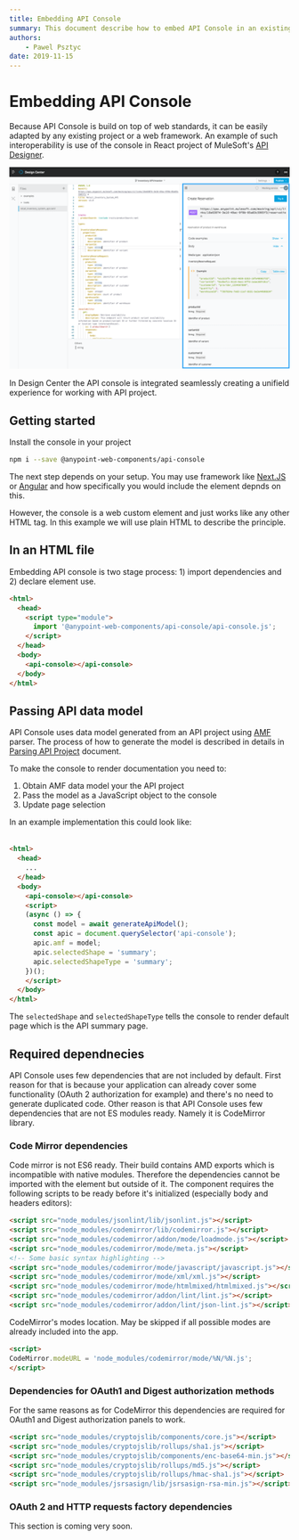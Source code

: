 ```yaml
---
title: Embedding API Console
summary: This document describe how to embed API Console in an existing project
authors:
    - Pawel Psztyc
date: 2019-11-15
---
```


# Embedding API Console

Because API Console is build on top of web standards, it can be easily adapted
by any existing project or a web framework. An example of such interoperability
is use of the console in React project of MuleSoft's [API Designer](https://github.com/mulesoft/api-designer/).

![API Console integrated with API Designer](../images/design-center.png)

In Design Center the API console is integrated seamlessly creating a unifield
experience for working with API project.

## Getting started

Install the console in your project

```bash
npm i --save @anypoint-web-components/api-console
```

The next step depends on your setup. You may use framework like [Next.JS](https://nextjs.org/)
or [Angular](https://angular.io/) and how specifically you would include the element depnds on this.

However, the console is a web custom element and just works like any other HTML tag.
In this example we will use plain HTML to describe the principle.

## In an HTML file

Embedding API console is two stage process: 1) import dependencies and 2) declare element use.

```html
<html>
  <head>
    <script type="module">
      import '@anypoint-web-components/api-console/api-console.js';
    </script>
  </head>
  <body>
    <api-console></api-console>
  </body>
</html>
```

## Passing API data model

API Console uses data model generated from an API project using [AMF](https://github.com/aml-org/amf) parser.
The process of how to generate the model is described in details in [Parsing API Project](../advanced/parsing-amf.md)
document.

To make the console to render documentation you need to:

1.  Obtain AMF data model your the API project
2.  Pass the model as a JavaScript object to the console
3.  Update page selection

In an example implementation this could look like:

```html

<html>
  <head>
    ...
  </head>
  <body>
    <api-console></api-console>
    <script>
    (async () => {
      const model = await generateApiModel();
      const apic = document.querySelector('api-console');
      apic.amf = model;
      apic.selectedShape = 'summary';
      apic.selectedShapeType = 'summary';
    })();
    </script>
  </body>
</html>
```

The `selectedShape` and `selectedShapeType` tells the console to render default
page which is the API summary page.

## Required dependnecies

API Console uses few dependencies that are not included by default.
First reason for that is because your application can already cover some
functionality (OAuth 2 authorization for example) and there's no need to generate
duplicated code.
Other reason is that API Console uses few dependencies that are not ES modules ready.
Namely it is CodeMirror library.

### Code Mirror dependencies

Code mirror is not ES6 ready. Their build contains AMD exports which is
incompatible with native modules. Therefore the dependencies cannot be
imported with the element but outside of it. The component requires the following
scripts to be ready before it's initialized (especially body and headers editors):

```html
<script src="node_modules/jsonlint/lib/jsonlint.js"></script>
<script src="node_modules/codemirror/lib/codemirror.js"></script>
<script src="node_modules/codemirror/addon/mode/loadmode.js"></script>
<script src="node_modules/codemirror/mode/meta.js"></script>
<!-- Some basic syntax highlighting -->
<script src="node_modules/codemirror/mode/javascript/javascript.js"></script>
<script src="node_modules/codemirror/mode/xml/xml.js"></script>
<script src="node_modules/codemirror/mode/htmlmixed/htmlmixed.js"></script>
<script src="node_modules/codemirror/addon/lint/lint.js"></script>
<script src="node_modules/codemirror/addon/lint/json-lint.js"></script>
```

CodeMirror's modes location. May be skipped if all possible modes are already included into the app.

```html
<script>
CodeMirror.modeURL = 'node_modules/codemirror/mode/%N/%N.js';
</script>
```

### Dependencies for OAuth1 and Digest authorization methods

For the same reasons as for CodeMirror this dependencies are required
for OAuth1 and Digest authorization panels to work.

```html
<script src="node_modules/cryptojslib/components/core.js"></script>
<script src="node_modules/cryptojslib/rollups/sha1.js"></script>
<script src="node_modules/cryptojslib/components/enc-base64-min.js"></script>
<script src="node_modules/cryptojslib/rollups/md5.js"></script>
<script src="node_modules/cryptojslib/rollups/hmac-sha1.js"></script>
<script src="node_modules/jsrsasign/lib/jsrsasign-rsa-min.js"></script>
```

### OAuth 2 and HTTP requests factory dependencies

This section is coming very soon.
